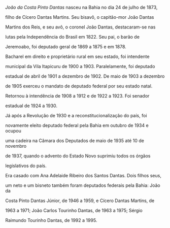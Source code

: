 

*João da Costa Pinto Dantas* nasceu na Bahia no dia 24 de julho de 1873,

filho de Cícero Dantas Martins. Seu bisavô, o capitão-mor João Dantas

Martins dos Reis, e seu avô, o coronel João Dantas, destacaram-se nas

lutas pela Independência do Brasil em 1822. Seu pai, o barão de

Jeremoabo, foi deputado geral de 1869 a 1875 e em 1878.



Bacharel em direito e proprietário rural em seu estado, foi intendente

municipal da Vila Itapicuru de 1900 a 1903. Paralelamente, foi deputado

estadual de abril de 1901 a dezembro de 1902. De maio de 1903 a dezembro

de 1905 exerceu o mandato de deputado federal por seu estado natal.

Retornou à intendência de 1908 a 1912 e de 1922 a 1923. Foi senador

estadual de 1924 a 1930.



Já após a Revolução de 1930 e a reconstitucionalização do país, foi

novamente eleito deputado federal pela Bahia em outubro de 1934 e ocupou

uma cadeira na Câmara dos Deputados de maio de 1935 até 10 de novembro

de 1937, quando o advento do Estado Novo suprimiu todos os órgãos

legislativos do país.



Era casado com Ana Adelaide Ribeiro dos Santos Dantas. Dois filhos seus,

um neto e um bisneto também foram deputados federais pela Bahia: João da

Costa Pinto Dantas Júnior, de 1946 a 1959, e Cícero Dantas Martins, de

1963 a 1971; João Carlos Tourinho Dantas, de 1963 a 1975; Sérgio

Raimundo Tourinho Dantas, de 1992 a 1995.



